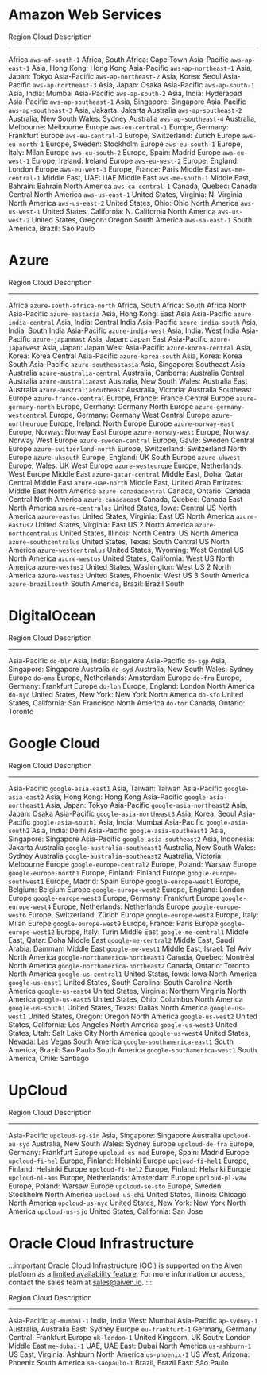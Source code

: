 # Amazon Web Services

  Region          Cloud                  Description
  --------------- ---------------------- ------------------------------------------
  Africa          `aws-af-south-1`       Africa, South Africa: Cape Town
  Asia-Pacific    `aws-ap-east-1`        Asia, Hong Kong: Hong Kong
  Asia-Pacific    `aws-ap-northeast-1`   Asia, Japan: Tokyo
  Asia-Pacific    `aws-ap-northeast-2`   Asia, Korea: Seoul
  Asia-Pacific    `aws-ap-northeast-3`   Asia, Japan: Osaka
  Asia-Pacific    `aws-ap-south-1`       Asia, India: Mumbai
  Asia-Pacific    `aws-ap-south-2`       Asia, India: Hyderabad
  Asia-Pacific    `aws-ap-southeast-1`   Asia, Singapore: Singapore
  Asia-Pacific    `aws-ap-southeast-3`   Asia, Jakarta: Jakarta
  Australia       `aws-ap-southeast-2`   Australia, New South Wales: Sydney
  Australia       `aws-ap-southeast-4`   Australia, Melbourne: Melbourne
  Europe          `aws-eu-central-1`     Europe, Germany: Frankfurt
  Europe          `aws-eu-central-2`     Europe, Switzerland: Zurich
  Europe          `aws-eu-north-1`       Europe, Sweden: Stockholm
  Europe          `aws-eu-south-1`       Europe, Italy: Milan
  Europe          `aws-eu-south-2`       Europe, Spain: Madrid
  Europe          `aws-eu-west-1`        Europe, Ireland: Ireland
  Europe          `aws-eu-west-2`        Europe, England: London
  Europe          `aws-eu-west-3`        Europe, France: Paris
  Middle East     `aws-me-central-1`     Middle East, UAE: UAE
  Middle East     `aws-me-south-1`       Middle East, Bahrain: Bahrain
  North America   `aws-ca-central-1`     Canada, Quebec: Canada Central
  North America   `aws-us-east-1`        United States, Virginia: N. Virginia
  North America   `aws-us-east-2`        United States, Ohio: Ohio
  North America   `aws-us-west-1`        United States, California: N. California
  North America   `aws-us-west-2`        United States, Oregon: Oregon
  South America   `aws-sa-east-1`        South America, Brazil: São Paulo

# Azure

  Region          Cloud                         Description
  --------------- ----------------------------- ------------------------------------------------
  Africa          `azure-south-africa-north`    Africa, South Africa: South Africa North
  Asia-Pacific    `azure-eastasia`              Asia, Hong Kong: East Asia
  Asia-Pacific    `azure-india-central`         Asia, India: Central India
  Asia-Pacific    `azure-india-south`           Asia, India: South India
  Asia-Pacific    `azure-india-west`            Asia, India: West India
  Asia-Pacific    `azure-japaneast`             Asia, Japan: Japan East
  Asia-Pacific    `azure-japanwest`             Asia, Japan: Japan West
  Asia-Pacific    `azure-korea-central`         Asia, Korea: Korea Central
  Asia-Pacific    `azure-korea-south`           Asia, Korea: Korea South
  Asia-Pacific    `azure-southeastasia`         Asia, Singapore: Southeast Asia
  Australia       `azure-australia-central`     Australia, Canberra: Australia Central
  Australia       `azure-australiaeast`         Australia, New South Wales: Australia East
  Australia       `azure-australiasoutheast`    Australia, Victoria: Australia Southeast
  Europe          `azure-france-central`        Europe, France: France Central
  Europe          `azure-germany-north`         Europe, Germany: Germany North
  Europe          `azure-germany-westcentral`   Europe, Germany: Germany West Central
  Europe          `azure-northeurope`           Europe, Ireland: North Europe
  Europe          `azure-norway-east`           Europe, Norway: Norway East
  Europe          `azure-norway-west`           Europe, Norway: Norway West
  Europe          `azure-sweden-central`        Europe, Gävle: Sweden Central
  Europe          `azure-switzerland-north`     Europe, Switzerland: Switzerland North
  Europe          `azure-uksouth`               Europe, England: UK South
  Europe          `azure-ukwest`                Europe, Wales: UK West
  Europe          `azure-westeurope`            Europe, Netherlands: West Europe
  Middle East     `azure-qatar-central`         Middle East, Doha: Qatar Central
  Middle East     `azure-uae-north`             Middle East, United Arab Emirates: Middle East
  North America   `azure-canadacentral`         Canada, Ontario: Canada Central
  North America   `azure-canadaeast`            Canada, Quebec: Canada East
  North America   `azure-centralus`             United States, Iowa: Central US
  North America   `azure-eastus`                United States, Virginia: East US
  North America   `azure-eastus2`               United States, Virginia: East US 2
  North America   `azure-northcentralus`        United States, Illinois: North Central US
  North America   `azure-southcentralus`        United States, Texas: South Central US
  North America   `azure-westcentralus`         United States, Wyoming: West Central US
  North America   `azure-westus`                United States, California: West US
  North America   `azure-westus2`               United States, Washington: West US 2
  North America   `azure-westus3`               United States, Phoenix: West US 3
  South America   `azure-brazilsouth`           South America, Brazil: Brazil South

# DigitalOcean

  Region          Cloud      Description
  --------------- ---------- ------------------------------------------
  Asia-Pacific    `do-blr`   Asia, India: Bangalore
  Asia-Pacific    `do-sgp`   Asia, Singapore: Singapore
  Australia       `do-syd`   Australia, New South Wales: Sydney
  Europe          `do-ams`   Europe, Netherlands: Amsterdam
  Europe          `do-fra`   Europe, Germany: Frankfurt
  Europe          `do-lon`   Europe, England: London
  North America   `do-nyc`   United States, New York: New York
  North America   `do-sfo`   United States, California: San Francisco
  North America   `do-tor`   Canada, Ontario: Toronto

# Google Cloud

  Region          Cloud                              Description
  --------------- ---------------------------------- -----------------------------------------------
  Asia-Pacific    `google-asia-east1`                Asia, Taiwan: Taiwan
  Asia-Pacific    `google-asia-east2`                Asia, Hong Kong: Hong Kong
  Asia-Pacific    `google-asia-northeast1`           Asia, Japan: Tokyo
  Asia-Pacific    `google-asia-northeast2`           Asia, Japan: Osaka
  Asia-Pacific    `google-asia-northeast3`           Asia, Korea: Seoul
  Asia-Pacific    `google-asia-south1`               Asia, India: Mumbai
  Asia-Pacific    `google-asia-south2`               Asia, India: Delhi
  Asia-Pacific    `google-asia-southeast1`           Asia, Singapore: Singapore
  Asia-Pacific    `google-asia-southeast2`           Asia, Indonesia: Jakarta
  Australia       `google-australia-southeast1`      Australia, New South Wales: Sydney
  Australia       `google-australia-southeast2`      Australia, Victoria: Melbourne
  Europe          `google-europe-central2`           Europe, Poland: Warsaw
  Europe          `google-europe-north1`             Europe, Finland: Finland
  Europe          `google-europe-southwest1`         Europe, Madrid: Spain
  Europe          `google-europe-west1`              Europe, Belgium: Belgium
  Europe          `google-europe-west2`              Europe, England: London
  Europe          `google-europe-west3`              Europe, Germany: Frankfurt
  Europe          `google-europe-west4`              Europe, Netherlands: Netherlands
  Europe          `google-europe-west6`              Europe, Switzerland: Zürich
  Europe          `google-europe-west8`              Europe, Italy: Milan
  Europe          `google-europe-west9`              Europe, France: Paris
  Europe          `google-europe-west12`             Europe, Italy: Turin
  Middle East     `google-me-central1`               Middle East, Qatar: Doha
  Middle East     `google-me-central2`               Middle East, Saudi Arabia: Dammam
  Middle East     `google-me-west1`                  Middle East, Israel: Tel Aviv
  North America   `google-northamerica-northeast1`   Canada, Quebec: Montréal
  North America   `google-northamerica-northeast2`   Canada, Ontario: Toronto
  North America   `google-us-central1`               United States, Iowa: Iowa
  North America   `google-us-east1`                  United States, South Carolina: South Carolina
  North America   `google-us-east4`                  United States, Virginia: Northern Virginia
  North America   `google-us-east5`                  United States, Ohio: Columbus
  North America   `google-us-south1`                 United States, Texas: Dallas
  North America   `google-us-west1`                  United States, Oregon: Oregon
  North America   `google-us-west2`                  United States, California: Los Angeles
  North America   `google-us-west3`                  United States, Utah: Salt Lake City
  North America   `google-us-west4`                  United States, Nevada: Las Vegas
  South America   `google-southamerica-east1`        South America, Brazil: Sao Paulo
  South America   `google-southamerica-west1`        South America, Chile: Santiago

# UpCloud

  Region          Cloud               Description
  --------------- ------------------- -------------------------------------
  Asia-Pacific    `upcloud-sg-sin`    Asia, Singapore: Singapore
  Australia       `upcloud-au-syd`    Australia, New South Wales: Sydney
  Europe          `upcloud-de-fra`    Europe, Germany: Frankfurt
  Europe          `upcloud-es-mad`    Europe, Spain: Madrid
  Europe          `upcloud-fi-hel`    Europe, Finland: Helsinki
  Europe          `upcloud-fi-hel1`   Europe, Finland: Helsinki
  Europe          `upcloud-fi-hel2`   Europe, Finland: Helsinki
  Europe          `upcloud-nl-ams`    Europe, Netherlands: Amsterdam
  Europe          `upcloud-pl-waw`    Europe, Poland: Warsaw
  Europe          `upcloud-se-sto`    Europe, Sweden: Stockholm
  North America   `upcloud-us-chi`    United States, Illinois: Chicago
  North America   `upcloud-us-nyc`    United States, New York: New York
  North America   `upcloud-us-sjo`    United States, California: San Jose

# Oracle Cloud Infrastructure

:::important
Oracle Cloud Infrastructure (OCI) is supported on the Aiven platform as
a
[limited availability feature](/docs/platform/concepts/beta_services). For more information or access, contact the sales team at
<sales@aiven.io>.
:::

  Region          Cloud              Description
  --------------- ------------------ -------------------------------------
  Asia-Pacific    `ap-mumbai-1`      India, India West: Mumbai
  Asia-Pacific    `ap-sydney-1`      Australia, Australia East: Sydney
  Europe          `eu-frankfurt-1`   Germany, Germany Central: Frankfurt
  Europe          `uk-london-1`      United Kingdom, UK South: London
  Middle East     `me-dubai-1`       UAE, UAE East: Dubai
  North America   `us-ashburn-1`     US East, Virginia: Ashburn
  North America   `us-phoenix-1`     US West, Arizona: Phoenix
  South America   `sa-saopaulo-1`    Brazil, Brazil East: São Paulo
